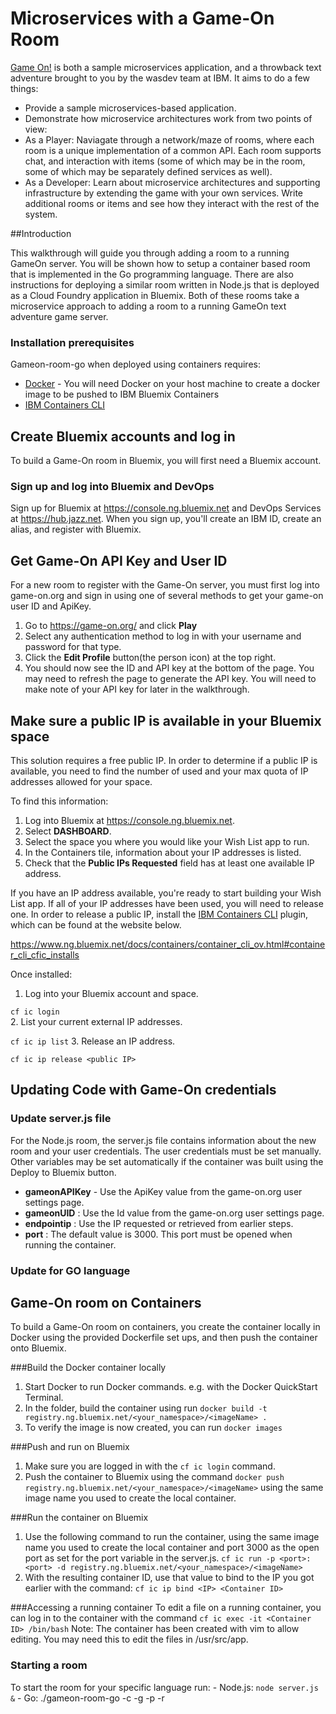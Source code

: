 # Microservices with a Game-On Room
[Game On!](https://game-on.org/) is both a sample microservices application, and a throwback text adventure brought to you by the wasdev team at IBM. It aims to do a few things:

- Provide a sample microservices-based application.
- Demonstrate how microservice architectures work from two points of view:
 - As a Player: Naviagate through a network/maze of rooms, where each room is a unique implementation of a common API. Each room supports chat, and interaction with items (some of which may be in the room, some of which may be separately defined services as well).
 - As a Developer: Learn about microservice architectures and supporting infrastructure by extending the game with your own services. Write additional rooms or items and see how they interact with the rest of the system.


##Introduction

This walkthrough will guide you through adding a room to a running GameOn server.  You will be shown how to setup a container based room that is implemented in the Go programming language.  There are also instructions for deploying a similar room written in Node.js that is deployed as a Cloud Foundry application in Bluemix.  Both of these rooms take a microservice approach to adding a room to a running GameOn text adventure game server.  

### Installation prerequisites

Gameon-room-go when deployed using containers requires:

 - [Docker](https://docs.docker.com/engine/installation/) - You will need Docker on your host machine to create a docker image to be pushed to IBM Bluemix Containers
 - [IBM Containers CLI](https://www.ng.bluemix.net/docs/containers/container_cli_ov.html#container_cli_cfic_install)

## Create Bluemix accounts and log in
To build a Game-On room in Bluemix, you will first need a Bluemix account. 

### Sign up and log into Bluemix and DevOps
Sign up for Bluemix at https://console.ng.bluemix.net and DevOps Services at https://hub.jazz.net. When you sign up, you'll create an IBM ID, create an alias, and register with Bluemix.


## Get Game-On API Key and User ID
For a new room to register with the Game-On server, you must first log into game-on.org and sign in using one of several methods to get your game-on user ID and ApiKey.

1.	Go to https://game-on.org/ and click **Play**
2.	Select any authentication method to log in with your username and password for that type.
3.	Click the **Edit Profile** button(the person icon) at the top right.
4.	You should now see the ID and API key at the bottom of the page.  You may need to refresh the page to generate the API key.  You will need to make note of your API key for later in the walkthrough.


## Make sure a public IP is available in your Bluemix space
This solution requires a free public IP. In order to determine if a public IP is available, you need to find the number of used and your max quota of IP addresses allowed for your space.

To find this information:

1. Log into Bluemix at https://console.ng.bluemix.net.
2. Select **DASHBOARD**.
3. Select the space you where you would like your Wish List app to run.
4. In the Containers tile, information about your IP addresses is listed.
5. Check that the **Public IPs Requested** field has at least one available IP address.

If you have an IP address available, you're ready to start building your Wish List app. If all of your IP addresses have been used, you will need to release one. In order to release a public IP, install the [IBM Containers CLI](https://www.ng.bluemix.net/docs/containers/container_cli_ov.html#container_cli_cfic_installs) plugin, which can be found at the website below.

https://www.ng.bluemix.net/docs/containers/container_cli_ov.html#container_cli_cfic_installs

Once installed:

1. Log into your Bluemix account and space.

  `cf ic login`  
2. List your current external IP addresses.

  `cf ic ip list`
3. Release an IP address.

  `cf ic ip release <public IP>`

## Updating Code with Game-On credentials

### Update server.js file
For the Node.js room, the server.js file contains information about the new room and your user credentials. The user credentials must be set manually. Other variables may be set automatically if the container was built using the Deploy to Bluemix button.

- **gameonAPIKey** - Use the ApiKey value from the game-on.org user settings page.
- **gameonUID** : Use the Id value from the game-on.org user settings page.
- **endpointip** : Use the IP requested or retrieved from earlier steps.
- **port** : The default value is 3000. This port must be opened when running the container.

### Update for GO language

## Game-On room on Containers
To build a Game-On room on containers, you create the container locally in Docker using the provided Dockerfile set ups, and then push the container onto Bluemix.

###Build the Docker container locally
1.	Start Docker to run Docker commands. e.g. with the Docker QuickStart Terminal.
2.	In the folder, build the container using run `docker build -t registry.ng.bluemix.net/<your_namespace>/<imageName> .`
3.	To verify the image is now created, you can run `docker images`

###Push and run on Bluemix
1.	Make sure you are logged in with the `cf ic login` command.
2.	Push the container to Bluemix using the command `docker push registry.ng.bluemix.net/<your_namespace>/<imageName>` using the same image name you used to create the local container.

###Run the container on Bluemix
1.	Use the following command to run the container, using the same image name you used to create the local container and port 3000 as the open port as set for the port variable in the server.js. 
	`cf ic run -p <port>:<port> -d registry.ng.bluemix.net/<your_namespace>/<imageName>`
2.	With the resulting container ID, use that value to bind to the IP you got earlier with the command: 
	`cf ic ip bind <IP> <Container ID>`

###Accessing a running container
To edit a file on a running container, you can log in to the container with the command 
	`cf ic exec -it <Container ID> /bin/bash`
Note: The container has been created with vim to allow editing. You may need this to edit the files in /usr/src/app.

### Starting a room
To start the room for your specific language run:
	- Node.js: `node server.js &`
	- Go: ./gameon-room-go -c <containerIP> -g <containerIP> -p <port> -r <RoomName>
